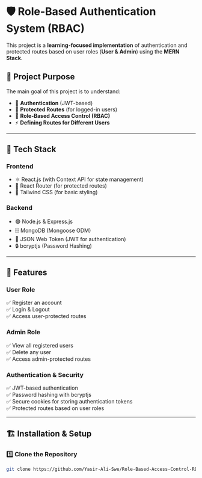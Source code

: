 # 🛡️ Role-Based Authentication System (RBAC)

This project is a **learning-focused implementation** of authentication and protected routes based on user roles (**User & Admin**) using the **MERN Stack**.

## 📌 Project Purpose
The main goal of this project is to understand:
- 🔑 **Authentication** (JWT-based)
- 🚦 **Protected Routes** (for logged-in users)
- 🛂 **Role-Based Access Control (RBAC)**
- ⚡ **Defining Routes for Different Users**

---

## 🚀 Tech Stack

### **Frontend**
- ⚛️ React.js (with Context API for state management)
- 🚏 React Router (for protected routes)
- 🎨 Tailwind CSS (for basic styling)

### **Backend**
- 🟢 Node.js & Express.js
- 🗄️ MongoDB (Mongoose ODM)
- 🔑 JSON Web Token (JWT for authentication)
- 🔒 bcryptjs (Password Hashing)

---

## 🎯 Features

### **User Role**
✅ Register an account  
✅ Login & Logout  
✅ Access user-protected routes  

### **Admin Role**
✅ View all registered users  
✅ Delete any user  
✅ Access admin-protected routes  

### **Authentication & Security**
✅ JWT-based authentication  
✅ Password hashing with bcryptjs  
✅ Secure cookies for storing authentication tokens  
✅ Protected routes based on user roles  

---

## 🏗️ Installation & Setup

### **1️⃣ Clone the Repository**
```sh
git clone https://github.com/Yasir-Ali-Swe/Role-Based-Access-Control-RBAC-System.git


